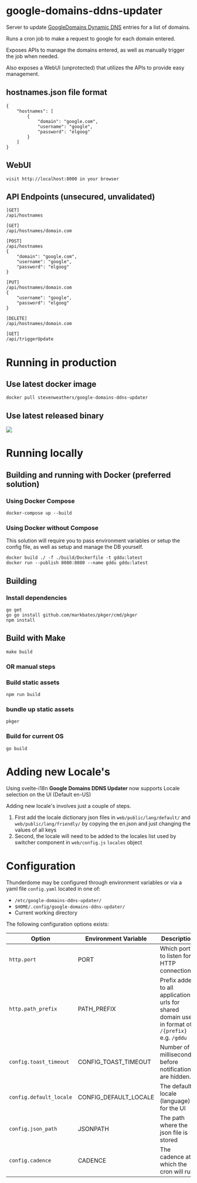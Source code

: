 # google-domains-ddns-updater

Server to update [GoogleDomains Dynamic DNS](https://support.google.com/domains/answer/6147083?hl=en) entries for a list of domains.

Runs a cron job to make a request to google for each domain entered.

Exposes APIs to manage the domains entered, as well as manually trigger the job when needed.

Also exposes a WebUI (unprotected) that utilizes the APIs to provide easy management.

## hostnames.json file format
```
{
    "hostnames": [
        {
            "domain": "google.com",
            "username": "google",
            "password": "elgoog"
        }
    ]
}
```

## WebUI
```
visit http://localhost:8000 in your browser
```

## API Endpoints (unsecured, unvalidated)
```
[GET]
/api/hostnames

[GET]
/api/hostnames/domain.com

[POST]
/api/hostnames
{
    "domain": "google.com",
    "username": "google",
    "password": "elgoog"
}

[PUT]
/api/hostnames/domain.com
{
    "username": "google",
    "password": "elgoog"
}

[DELETE]
/api/hostnames/domain.com

[GET]
/api/triggerUpdate
```

# Running in production

## Use latest docker image

```
docker pull stevenweathers/google-domains-ddns-updater
```

## Use latest released binary

[![](https://img.shields.io/github/v/release/stevenweathers/google-domains-ddns-updater?include_prereleases)](https://github.com/StevenWeathers/google-domains-ddns-updater/releases/latest)

# Running locally

## Building and running with Docker (preferred solution)

### Using Docker Compose

```
docker-compose up --build
```

### Using Docker without Compose

This solution will require you to pass environment variables or setup the config file, as well as setup and manage the DB yourself.

```
docker build ./ -f ./build/Dockerfile -t gddu:latest
docker run --publish 8080:8080 --name gddu gddu:latest
```

## Building

### Install dependencies
```
go get
go go install github.com/markbates/pkger/cmd/pkger
npm install
```

## Build with Make
```
make build
```
### OR manual steps

### Build static assets
```
npm run build
```

### bundle up static assets
```
pkger
```

### Build for current OS
```
go build
```

# Adding new Locale's
Using svelte-i18n **Google Domains DDNS Updater** now supports Locale selection on the UI (Default en-US)

Adding new locale's involves just a couple of steps.

1. First add the locale dictionary json files in ```web/public/lang/default/``` and ```web/public/lang/friendly/``` by copying the en.json and just changing the values of all keys
1. Second, the locale will need to be added to the locales list used by switcher component in ```web/config.js``` ```locales``` object

# Configuration
Thunderdome may be configured through environment variables or via a yaml file `config.yaml`
located in one of:

* `/etc/google-domains-ddns-updater/`
* `$HOME/.config/google-domains-ddns-updater/`
* Current working directory

The following configuration options exists:

| Option                     | Environment Variable | Description                                | Default Value           |
| -------------------------- | -------------------- | ------------------------------------------ | ------------------------|
| `http.port`                | PORT                 | Which port to listen for HTTP connections. | 8000 |
| `http.path_prefix`         | PATH_PREFIX          | Prefix added to all application urls for shared domain use, in format of `/{prefix}` e.g. `/gddu` | |
| `config.toast_timeout`     | CONFIG_TOAST_TIMEOUT | Number of milliseconds before notifications are hidden. | 1000 |
| `config.default_locale`   | CONFIG_DEFAULT_LOCALE | The default locale (language) for the UI | en |
| `config.json_path`   | JSONPATH | The path where the json file is stored | data/hostnames.json |
| `config.cadence`   | CADENCE | The cadence at which the cron will run | @hourly |
